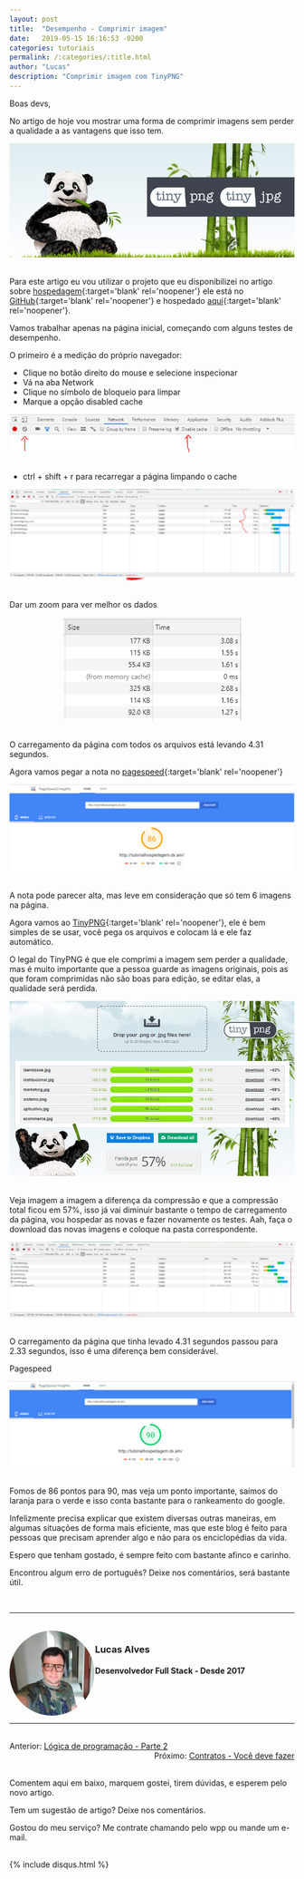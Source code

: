 ```yaml
---
layout: post
title:  "Desempenho - Comprimir imagem"
date:   2019-05-15 16:16:53 -0200
categories: tutoriais
permalink: /:categories/:title.html
author: "Lucas"
description: "Comprimir imagem com TinyPNG"
---
```


Boas devs,

No artigo de hoje vou mostrar uma forma de comprimir imagens sem perder a qualidade a as vantagens que isso tem.

<div style="text-align: center;">
  <img src="/assets/imagens/tutorial/comprimir/dez.jpg"/>
</div>
<br>

Para este artigo eu vou utilizar o projeto que eu disponibilizei no artigo sobre [hospedagem](https://lucasalves.ml/tutoriais/hospedagem-guia-definitivo.html){:target='blank' rel='noopener'} ele está no [GitHub](https://github.com/luhcasJL/blog/tree/master/portfolio){:target='blank' rel='noopener'} e hospedado [aqui](http://tutorialhospedagem.dx.am/){:target='blank' rel='noopener'}.

Vamos trabalhar apenas na página inicial, começando com alguns testes de desempenho.

O primeiro é a medição do próprio navegador:

- Clique no botão direito do mouse e selecione inspecionar
- Vá na aba Network
- Clique no símbolo de bloqueio para limpar
- Marque a opção disabled cache

<div style="text-align: center;">
  <img src="/assets/imagens/tutorial/comprimir/um.PNG"/>
</div>
<br>

- ctrl + shift + r para recarregar a página limpando o cache

<div style="text-align: center;">
  <img src="/assets/imagens/tutorial/comprimir/dois.PNG"/>
</div>
<br>

Dar um zoom para ver melhor os dados

<div style="text-align: center;">
  <img src="/assets/imagens/tutorial/comprimir/tres.PNG"/>
</div>
<br>

O carregamento da página com todos os arquivos está levando 4.31 segundos.

Agora vamos pegar a nota no [pagespeed](https://developers.google.com/speed/pagespeed/insights/){:target='blank' rel='noopener'}

<div style="text-align: center;">
  <img src="/assets/imagens/tutorial/comprimir/cinco.PNG"/>
</div>
<br>

A nota pode parecer alta, mas leve em consideração que só tem 6 imagens na página.

Agora vamos ao [TinyPNG](https://tinypng.com/){:target='blank' rel='noopener'}, ele é bem simples de se usar, você pega os arquivos e colocam lá e ele faz automático.

O legal do TinyPNG é que ele comprimi a imagem sem perder a qualidade, mas é muito importante que a pessoa guarde as imagens originais, pois as que foram comprimidas não são boas para edição, se editar elas, a qualidade será perdida.

<div style="text-align: center;">
  <img src="/assets/imagens/tutorial/comprimir/sete.PNG"/>
</div>
<br>

Veja imagem a imagem a diferença da compressão e que a compressão total ficou em 57%, isso já vai diminuir bastante o tempo de carregamento da página, vou hospedar as novas e fazer novamente os testes. Aah, faça o download das novas imagens e coloque na pasta correspondente.

<div style="text-align: center;">
  <img src="/assets/imagens/tutorial/comprimir/oito.PNG"/>
</div>
<br>

O carregamento da página que tinha levado 4.31 segundos passou para 2.33 segundos, isso é uma diferença bem considerável.

Pagespeed

<div style="text-align: center;">
  <img src="/assets/imagens/tutorial/comprimir/nove.PNG"/>
</div>
<br>

Fomos de 86 pontos para 90, mas veja um ponto importante, saímos do laranja para o verde e isso conta bastante para o rankeamento do google.

Infelizmente precisa explicar que existem diversas outras maneiras, em algumas situações de forma mais eficiente, mas que este blog é feito para pessoas que precisam aprender algo e não para os enciclopédias da vida.

Espero que tenham gostado, é sempre feito com bastante afinco e carinho.

Encontrou algum erro de português? Deixe nos comentários, será bastante útil.

<br>
<hr>
<br>

<div style="width: 30%; float: left;">
  <img src="/assets/imagens/foto.jpg" style="height: 150px; width: 150px; border-radius: 50%;"/>
</div>

<div style="width: 100%;">
  <h3>Lucas Alves</h3>
  <h4>Desenvolvedor Full Stack - Desde 2017</h4>
</div>

<br><br><br>
<hr>
<br>

<div style="display: inline;">Anterior: <a href="https://lucasalves.ml/logica-programacao/logica-programacao-parte-dois.html">Lógica de programação - Parte 2</a></div><div style="float: right">Próximo: <a href="https://lucasalves.ml/negocios/contratos-voce-deve-fazer.html">Contratos - Você deve fazer</a></div>

<br><br>
Comentem aqui em baixo, marquem gostei, tirem dúvidas, e esperem pelo novo artigo.

Tem um sugestão de artigo? Deixe nos comentários.

Gostou do meu serviço? Me contrate chamando pelo wpp ou mande um e-mail.
<br><br>

{% include disqus.html %}
